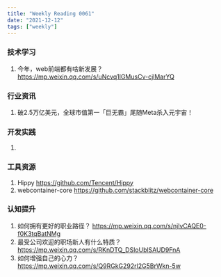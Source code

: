 ```yaml
---
title: "Weekly Reading 0061"
date: "2021-12-12"
tags: ["weekly"]
---
```


### 技术学习
1. 今年，web前端都有啥新发展？ https://mp.weixin.qq.com/s/uNcvq1lGMusCv-cjlMarYQ

### 行业资讯
1. 破2.5万亿美元，全球市值第一「巨无霸」尾随Meta杀入元宇宙！


### 开发实践
1.  

### 工具资源
1. Hippy https://github.com/Tencent/Hippy
2. webcontainer-core https://github.com/stackblitz/webcontainer-core

### 认知提升
1. 如何拥有更好的职业路径？ https://mp.weixin.qq.com/s/njlvCAQE0-f0K3tqBatNMg
2. 最受公司欢迎的职场新人有什么特质？ https://mp.weixin.qq.com/s/RKnDTQ_DSloUblSAUD9FnA
3. 如何增强自己的心力？ https://mp.weixin.qq.com/s/Q9RGkG292rl2G5BrWkn-5w